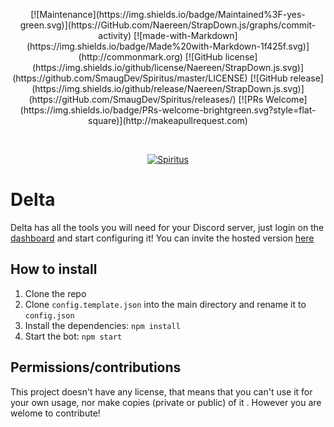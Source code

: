 <div align="center">
  <p>
[![Maintenance](https://img.shields.io/badge/Maintained%3F-yes-green.svg)](https://GitHub.com/Naereen/StrapDown.js/graphs/commit-activity)
[![made-with-Markdown](https://img.shields.io/badge/Made%20with-Markdown-1f425f.svg)](http://commonmark.org)
[![GitHub license](https://img.shields.io/github/license/Naereen/StrapDown.js.svg)](https://github.com/SmaugDev/Spiritus/master/LICENSE)
[![GitHub release](https://img.shields.io/github/release/Naereen/StrapDown.js.svg)](https://gitHub.com/SmaugDev/Spiritus/releases/)
[![PRs Welcome](https://img.shields.io/badge/PRs-welcome-brightgreen.svg?style=flat-square)](http://makeapullrequest.com)

  </p>
  <br />
  <p>
  <a href="https://top.gg/bot/689210215488684044"><img src="https://top.gg/api/widget/689210215488684044.svg" alt="Spiritus" /></a>
  </p>
</div>

# Delta
Delta has all the tools you will need for your Discord server, just login on the <a href="https://deltabot.tech">dashboard</a> and start configuring it!
You can invite the hosted version [here](https://deltabot.tech/invite)


## How to install
1. Clone the repo
3. Clone `config.template.json` into the main directory and rename it to `config.json`
2. Install the dependencies: `npm install`
3. Start the bot: `npm start`

## Permissions/contributions
This project doesn't have any license, that means that you can't use it for your own usage, nor make copies (private or public) of it 
. However you are welome to contribute!
